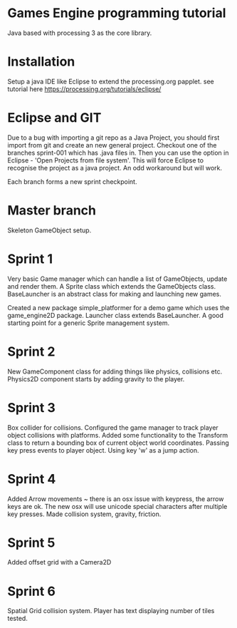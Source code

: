 # Games Engine programming tutorial
Java based with processing 3 as the core library.

# Installation
Setup a java IDE like Eclipse to extend the processing.org papplet.
see tutorial here https://processing.org/tutorials/eclipse/

# Eclipse and GIT
Due to a bug with importing a git repo as a Java Project, you should first import from git and create an new general project. Checkout one of the branches sprint-001 which has .java files in. Then you can use the option in Eclipse - 'Open Projects from file system'. This will force Eclipse to recognise the project as a java project. An odd workaround but will work.

Each branch forms a new sprint checkpoint.
# Master branch
Skeleton GameObject setup.

# Sprint 1
Very basic Game manager which can handle a list of GameObjects, update and render them.
A Sprite class which extends the GameObjects class.
BaseLauncher is an abstract class for making and launching new games.


Created a new package simple_platformer for a demo game which uses the game_engine2D package.
Launcher class extends BaseLauncher. A good starting point for a generic Sprite management system.

# Sprint 2
New GameComponent class for adding things like physics, collisions etc. 
Physics2D component starts by adding gravity to the player. 

# Sprint 3
Box collider for collisions. 
Configured the game manager to track player object collisions with platforms. 
Added some functionality to the Transform class to return a bounding box of current object world coordinates.
Passing key press events to player object. Using key 'w' as a jump action.

# Sprint 4
Added Arrow movements ~ there is an osx issue with keypress, the arrow keys are ok. The new osx will use unicode special characters after multiple key presses.
Made collision system, gravity, friction.

# Sprint 5
Added offset grid with a Camera2D

# Sprint 6
Spatial Grid collision system. Player has text displaying number of tiles tested.
